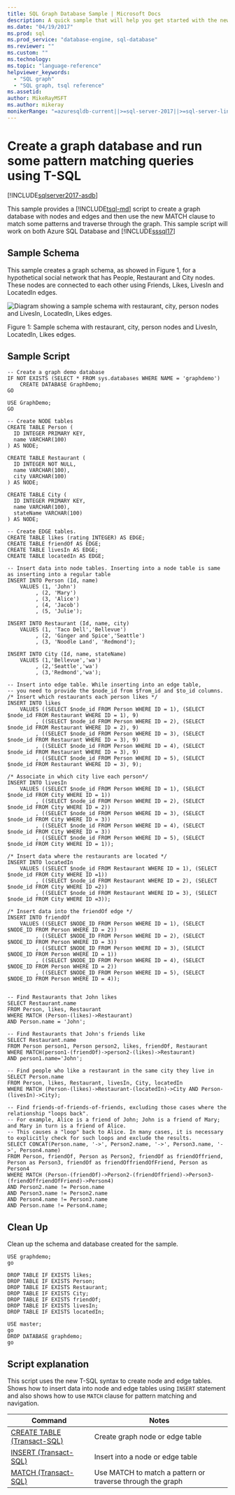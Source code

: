 ```yaml
---
title: SQL Graph Database Sample | Microsoft Docs
description: A quick sample that will help you get started with the new syntax introduced in SQL graph database.
ms.date: "04/19/2017"
ms.prod: sql
ms.prod_service: "database-engine, sql-database"
ms.reviewer: ""
ms.custom: ""
ms.technology:
ms.topic: "language-reference"
helpviewer_keywords:
  - "SQL graph"
  - "SQL graph, tsql reference"
ms.assetid:
author: MikeRayMSFT
ms.author: mikeray
monikerRange: "=azuresqldb-current||>=sql-server-2017||>=sql-server-linux-2017||=azuresqldb-mi-current"
---
```


# Create a graph database and run some pattern matching queries using T-SQL

[!INCLUDE[sqlserver2017-asdb](../../includes/applies-to-version/sqlserver2017-asdb-asdbmi.md)]

This sample provides a [!INCLUDE[tsql-md](../../includes/tsql-md.md)] script to create a graph database with nodes and edges and then use the new MATCH clause to match some patterns and traverse through the graph. This sample script will work on both Azure SQL Database and [!INCLUDE[sssql17](../../includes/sssql17-md.md)]

## Sample Schema

This sample creates a graph schema, as showed in Figure 1, for a hypothetical social network that has People, Restaurant and City nodes. These nodes are connected to each other using Friends, Likes, LivesIn and LocatedIn edges.

![Diagram showing a sample schema with restaurant, city, person nodes and LivesIn, LocatedIn, Likes edges.](../../relational-databases/graphs/media/person-cities-restaurants-tables.png "Sql graph database sample")

Figure 1: Sample schema with restaurant, city, person nodes and LivesIn, LocatedIn, Likes edges.

## Sample Script

```
-- Create a graph demo database
IF NOT EXISTS (SELECT * FROM sys.databases WHERE NAME = 'graphdemo')
	CREATE DATABASE GraphDemo;
GO

USE GraphDemo;
GO

-- Create NODE tables
CREATE TABLE Person (
  ID INTEGER PRIMARY KEY,
  name VARCHAR(100)
) AS NODE;

CREATE TABLE Restaurant (
  ID INTEGER NOT NULL,
  name VARCHAR(100),
  city VARCHAR(100)
) AS NODE;

CREATE TABLE City (
  ID INTEGER PRIMARY KEY,
  name VARCHAR(100),
  stateName VARCHAR(100)
) AS NODE;

-- Create EDGE tables.
CREATE TABLE likes (rating INTEGER) AS EDGE;
CREATE TABLE friendOf AS EDGE;
CREATE TABLE livesIn AS EDGE;
CREATE TABLE locatedIn AS EDGE;

-- Insert data into node tables. Inserting into a node table is same as inserting into a regular table
INSERT INTO Person (Id, name)
	VALUES (1, 'John')
		 , (2, 'Mary')
		 , (3, 'Alice')
		 , (4, 'Jacob')
		 , (5, 'Julie');

INSERT INTO Restaurant (Id, name, city)
	VALUES (1, 'Taco Dell','Bellevue')
		 , (2, 'Ginger and Spice','Seattle')
		 , (3, 'Noodle Land', 'Redmond');

INSERT INTO City (Id, name, stateName)
	VALUES (1,'Bellevue','wa')
		 , (2,'Seattle','wa')
		 , (3,'Redmond','wa');

-- Insert into edge table. While inserting into an edge table,
-- you need to provide the $node_id from $from_id and $to_id columns.
/* Insert which restaurants each person likes */
INSERT INTO likes
	VALUES ((SELECT $node_id FROM Person WHERE ID = 1), (SELECT $node_id FROM Restaurant WHERE ID = 1), 9)
		 , ((SELECT $node_id FROM Person WHERE ID = 2), (SELECT $node_id FROM Restaurant WHERE ID = 2), 9)
		 , ((SELECT $node_id FROM Person WHERE ID = 3), (SELECT $node_id FROM Restaurant WHERE ID = 3), 9)
		 , ((SELECT $node_id FROM Person WHERE ID = 4), (SELECT $node_id FROM Restaurant WHERE ID = 3), 9)
		 , ((SELECT $node_id FROM Person WHERE ID = 5), (SELECT $node_id FROM Restaurant WHERE ID = 3), 9);

/* Associate in which city live each person*/
INSERT INTO livesIn
	VALUES ((SELECT $node_id FROM Person WHERE ID = 1), (SELECT $node_id FROM City WHERE ID = 1))
		 , ((SELECT $node_id FROM Person WHERE ID = 2), (SELECT $node_id FROM City WHERE ID = 2))
		 , ((SELECT $node_id FROM Person WHERE ID = 3), (SELECT $node_id FROM City WHERE ID = 3))
		 , ((SELECT $node_id FROM Person WHERE ID = 4), (SELECT $node_id FROM City WHERE ID = 3))
		 , ((SELECT $node_id FROM Person WHERE ID = 5), (SELECT $node_id FROM City WHERE ID = 1));

/* Insert data where the restaurants are located */
INSERT INTO locatedIn
	VALUES ((SELECT $node_id FROM Restaurant WHERE ID = 1), (SELECT $node_id FROM City WHERE ID =1))
		 , ((SELECT $node_id FROM Restaurant WHERE ID = 2), (SELECT $node_id FROM City WHERE ID =2))
		 , ((SELECT $node_id FROM Restaurant WHERE ID = 3), (SELECT $node_id FROM City WHERE ID =3));

/* Insert data into the friendOf edge */
INSERT INTO friendOf
	VALUES ((SELECT $NODE_ID FROM Person WHERE ID = 1), (SELECT $NODE_ID FROM Person WHERE ID = 2))
		 , ((SELECT $NODE_ID FROM Person WHERE ID = 2), (SELECT $NODE_ID FROM Person WHERE ID = 3))
		 , ((SELECT $NODE_ID FROM Person WHERE ID = 3), (SELECT $NODE_ID FROM Person WHERE ID = 1))
		 , ((SELECT $NODE_ID FROM Person WHERE ID = 4), (SELECT $NODE_ID FROM Person WHERE ID = 2))
		 , ((SELECT $NODE_ID FROM Person WHERE ID = 5), (SELECT $NODE_ID FROM Person WHERE ID = 4));


-- Find Restaurants that John likes
SELECT Restaurant.name
FROM Person, likes, Restaurant
WHERE MATCH (Person-(likes)->Restaurant)
AND Person.name = 'John';

-- Find Restaurants that John's friends like
SELECT Restaurant.name
FROM Person person1, Person person2, likes, friendOf, Restaurant
WHERE MATCH(person1-(friendOf)->person2-(likes)->Restaurant)
AND person1.name='John';

-- Find people who like a restaurant in the same city they live in
SELECT Person.name
FROM Person, likes, Restaurant, livesIn, City, locatedIn
WHERE MATCH (Person-(likes)->Restaurant-(locatedIn)->City AND Person-(livesIn)->City);

-- Find friends-of-friends-of-friends, excluding those cases where the relationship "loops back".
-- For example, Alice is a friend of John; John is a friend of Mary; and Mary in turn is a friend of Alice.
-- This causes a "loop" back to Alice. In many cases, it is necessary to explicitly check for such loops and exclude the results.
SELECT CONCAT(Person.name, '->', Person2.name, '->', Person3.name, '->', Person4.name)
FROM Person, friendOf, Person as Person2, friendOf as friendOffriend, Person as Person3, friendOf as friendOffriendOfFriend, Person as Person4
WHERE MATCH (Person-(friendOf)->Person2-(friendOffriend)->Person3-(friendOffriendOfFriend)->Person4)
AND Person2.name != Person.name
AND Person3.name != Person2.name
AND Person4.name != Person3.name
AND Person.name != Person4.name;
```

## Clean Up
Clean up the schema and database created for the sample.

```
USE graphdemo;
go

DROP TABLE IF EXISTS likes;
DROP TABLE IF EXISTS Person;
DROP TABLE IF EXISTS Restaurant;
DROP TABLE IF EXISTS City;
DROP TABLE IF EXISTS friendOf;
DROP TABLE IF EXISTS livesIn;
DROP TABLE IF EXISTS locatedIn;

USE master;
go
DROP DATABASE graphdemo;
go
```

## Script explanation
This script uses the new T-SQL syntax to create node and edge tables. Shows how to insert data into node and edge tables using `INSERT` statement and also shows how to use `MATCH` clause for pattern matching and navigation.

|Command	|Notes
|---  |---  |
|[CREATE TABLE &#40;Transact-SQL&#41;](../../t-sql/statements/create-table-sql-graph.md)  |Create graph node or edge table  |
|[INSERT &#40;Transact-SQL&#41;](../../t-sql/statements/insert-sql-graph.md)  |Insert into a node or edge table  |
|[MATCH &#40;Transact-SQL&#41;](../../t-sql/queries/match-sql-graph.md)  |Use MATCH to match a pattern or traverse through the graph  |
